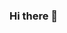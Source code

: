 ### Hi there 👋

<!--
**JacksonBucks/JacksonBucks** is a ✨ _special_ ✨ repository because its `README.md` (this file) appears on your GitHub profile.

🌱 I’m currently learning coding y espanol
💬 Ask me about life
📫 How to reach me: Give me a shout
😄 Pronouns: They/Them
⚡ Fun fact: I'm soo cool
![image](https://user-images.githubusercontent.com/129083724/227983733-870c691e-23a5-4f4d-aa2a-0480caef5fd1.png)

-->
